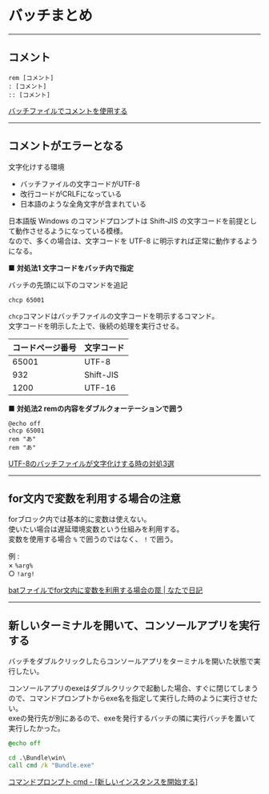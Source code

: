 # バッチまとめ

---

## コメント

``` batch
rem [コメント]
: [コメント]
:: [コメント]
```

[バッチファイルでコメントを使用する](https://jj-blues.com/cms/wantto-usecommentout/)  

---

## コメントがエラーとなる

文字化けする環境

- バッチファイルの文字コードがUTF-8  
- 改行コードがCRLFになっている  
- 日本語のような全角文字が含まれている  

日本語版 Windows のコマンドプロンプトは Shift-JIS の文字コードを前提として動作させるようになっている模様。  
なので、多くの場合は、文字コードを UTF-8 に明示すれば正常に動作するようになる。  

■ **対処法1 文字コードをバッチ内で指定**

バッチの先頭に以下のコマンドを追記

`chcp 65001`

`chcp`コマンドはバッチファイルの文字コードを明示するコマンド。  
文字コードを明示した上で、後続の処理を実行させる。  

|コードページ番号|文字コード|
|---|---|
|65001 | UTF-8     |
|932   | Shift-JIS |
|1200  | UTF-16    |

■ **対処法2 remの内容をダブルクォーテーションで囲う**

``` batch
@echo off
chcp 65001
rem "あ"
rem "あ"
```

[UTF-8のバッチファイルが文字化けする時の対処3選](https://nayutari.com/batch-utf8)  

---

## for文内で変数を利用する場合の注意

forブロック内では基本的に変数は使えない。  
使いたい場合は遅延環境変数という仕組みを利用する。  
変数を使用する場合 `%` で囲うのではなく、 `!` で囲う。  

例 :  
× `%arg%`  
○ `!arg!`  

[batファイルでfor文内に変数を利用する場合の罠 | なたで日記](https://blog.natade.net/2018/10/06/windows-bat-%E9%81%85%E5%BB%B6%E7%92%B0%E5%A2%83%E5%A4%89%E6%95%B0-for-if/)  

---

## 新しいターミナルを開いて、コンソールアプリを実行する

バッチをダブルクリックしたらコンソールアプリをターミナルを開いた状態で実行したい。  

コンソールアプリのexeはダブルクリックで起動した場合、すぐに閉じてしまうので、コマンドプロンプトからexe名を指定して実行した時のように実行させたい。  
exeの発行先が別にあるので、exeを発行するバッチの隣に実行バッチを置いて実行したかった。  

``` bat
@echo off

cd .\Bundle\win\
call cmd /k "Bundle.exe"
```

[コマンドプロンプト cmd - [新しいインスタンスを開始する]](https://www.k-tanaka.net/cmd/cmd.php)  
